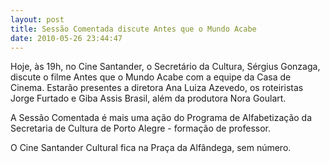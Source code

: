 ```yaml
---
layout: post
title: Sessão Comentada discute Antes que o Mundo Acabe
date: 2010-05-26 23:44:47
---
```

Hoje, às 19h, no Cine Santander, o Secretário da Cultura, Sérgius Gonzaga, discute o filme Antes que o Mundo Acabe com a equipe da Casa de Cinema. Estarão presentes a diretora Ana Luiza Azevedo, os roteiristas Jorge Furtado e Giba Assis Brasil, além da produtora Nora Goulart.

A Sessão Comentada é mais uma ação do Programa de Alfabetização da Secretaria de Cultura de Porto Alegre - formação de professor.

O Cine Santander Cultural fica na Praça da Alfândega, sem número.